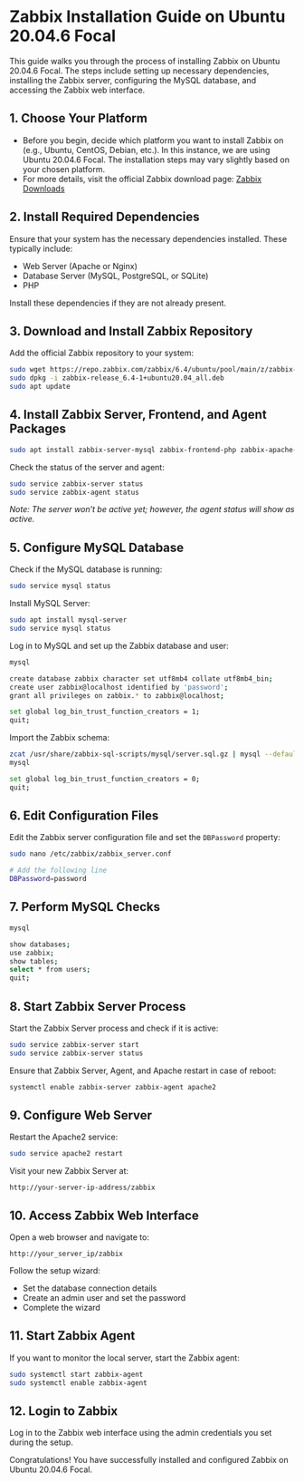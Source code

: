 # Zabbix Installation Guide on Ubuntu 20.04.6 Focal

This guide walks you through the process of installing Zabbix on Ubuntu 20.04.6 Focal. The steps include setting up necessary dependencies, installing the Zabbix server, configuring the MySQL database, and accessing the Zabbix web interface.

## 1. Choose Your Platform

- Before you begin, decide which platform you want to install Zabbix on (e.g., Ubuntu, CentOS, Debian, etc.). In this instance, we are using Ubuntu 20.04.6 Focal. The installation steps may vary slightly based on your chosen platform.
- For more details, visit the official Zabbix download page: [Zabbix Downloads](https://www.zabbix.com/download)

## 2. Install Required Dependencies

Ensure that your system has the necessary dependencies installed. These typically include:

- Web Server (Apache or Nginx)
- Database Server (MySQL, PostgreSQL, or SQLite)
- PHP

Install these dependencies if they are not already present.

## 3. Download and Install Zabbix Repository

Add the official Zabbix repository to your system:

```bash
sudo wget https://repo.zabbix.com/zabbix/6.4/ubuntu/pool/main/z/zabbix-release/zabbix-release_6.4-1+ubuntu20.04_all.deb
sudo dpkg -i zabbix-release_6.4-1+ubuntu20.04_all.deb
sudo apt update
```

## 4. Install Zabbix Server, Frontend, and Agent Packages

```bash
sudo apt install zabbix-server-mysql zabbix-frontend-php zabbix-apache-conf zabbix-agent
```

Check the status of the server and agent:

```bash
sudo service zabbix-server status
sudo service zabbix-agent status
```

*Note: The server won’t be active yet; however, the agent status will show as active.*

## 5. Configure MySQL Database

Check if the MySQL database is running:

```bash
sudo service mysql status
```

Install MySQL Server:

```bash
sudo apt install mysql-server
sudo service mysql status
```

Log in to MySQL and set up the Zabbix database and user:

```bash
mysql

create database zabbix character set utf8mb4 collate utf8mb4_bin;
create user zabbix@localhost identified by 'password';
grant all privileges on zabbix.* to zabbix@localhost;

set global log_bin_trust_function_creators = 1;
quit;
```

Import the Zabbix schema:

```bash
zcat /usr/share/zabbix-sql-scripts/mysql/server.sql.gz | mysql --default-character-set=utf8mb4 -uzabbix -p zabbix
mysql

set global log_bin_trust_function_creators = 0;
quit;
```

## 6. Edit Configuration Files

Edit the Zabbix server configuration file and set the `DBPassword` property:

```bash
sudo nano /etc/zabbix/zabbix_server.conf

# Add the following line
DBPassword=password
```

## 7. Perform MySQL Checks

```bash
mysql

show databases;
use zabbix;
show tables;
select * from users;
quit;
```

## 8. Start Zabbix Server Process

Start the Zabbix Server process and check if it is active:

```bash
sudo service zabbix-server start
sudo service zabbix-server status
```

Ensure that Zabbix Server, Agent, and Apache restart in case of reboot:

```bash
systemctl enable zabbix-server zabbix-agent apache2
```

## 9. Configure Web Server

Restart the Apache2 service:

```bash
sudo service apache2 restart
```

Visit your new Zabbix Server at:

```
http://your-server-ip-address/zabbix
```

## 10. Access Zabbix Web Interface

Open a web browser and navigate to:

```
http://your_server_ip/zabbix
```

Follow the setup wizard:

- Set the database connection details
- Create an admin user and set the password
- Complete the wizard

## 11. Start Zabbix Agent

If you want to monitor the local server, start the Zabbix agent:

```bash
sudo systemctl start zabbix-agent
sudo systemctl enable zabbix-agent
```

## 12. Login to Zabbix

Log in to the Zabbix web interface using the admin credentials you set during the setup.

Congratulations! You have successfully installed and configured Zabbix on Ubuntu 20.04.6 Focal.